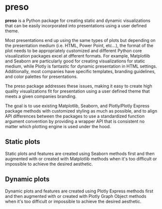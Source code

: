 # preso

**preso** is a Python package for creating static and dynamic visualizations
that can be easily incorporated into presentations using a user defined theme.

Most presentations end up using the same types of plots but depending on the
presentation medium (i.e. HTML, Power Point, etc...), the format of the plot
needs to be appropriately customized and different Python core visualization
packages excel at dfferent formats. For example, Matplotlib and Seaborn are
particularly good for creating visualizations for static medium, while Plotly
is fantastic for dynamic presentation in HTML settings. Additionally, most
companies have specific templates, branding guidelines, and color palettes for
presentations.

The preso package addresses these issues, making it easy to create high quality
visualizations fit for presentation using a user defined theme that meets
a given companies branding.

The goal is to use existing Matplotlib, Seaborn, and Plotly/Plotly Express
package methods with customized styling as much as possible, and to align API
differences between the packages to use a standardized function argument
convention by providing a wrapper API that is consistent no matter which
plotting engine is used under the hood.

## Static plots

Static plots and features are created using Seaborn methods first and then
augmented with or created with Matplotlib methods when it's too difficult or
impossible to achieve the desired aesthetic.

## Dynamic plots

Dynamic plots and features are created using Plotly Express methods first and
then augmented with or created with Plotly Graph Object methods when it's too
difficult or impossible to achieve the desired aesthetic.

